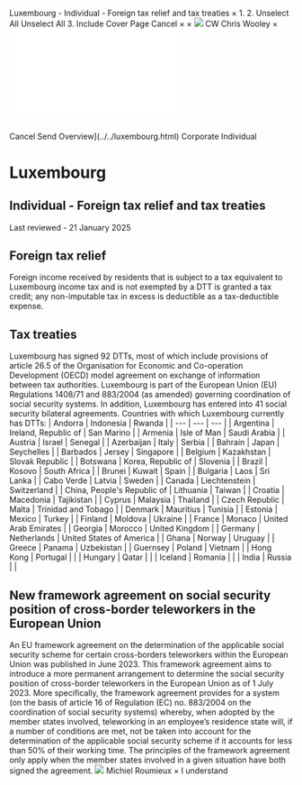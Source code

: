 Luxembourg - Individual - Foreign tax relief and tax treaties
×
1.
2.
Unselect All
Unselect All
3.
Include Cover Page
Cancel
×
×
![](../../-/media/world-wide-tax-summaries/attachments/global---chris-wooley.ashx%3Frev=ac5e5f3223b34096b1afc2a6009c7320&revision=ac5e5f32-23b3-4096-b1af-c2a6009c7320&hash=859B7ADC84DC2CBEC9760E9E6EE7DE6D0A8BFCDF)
CW
Chris Wooley
×
![](foreign-tax-relief-and-tax-treaties.html)
######
Cancel
Send
Overview](../../luxembourg.html)
Corporate
Individual
# Luxembourg
## Individual - Foreign tax relief and tax treaties
Last reviewed - 21 January 2025
## Foreign tax relief
Foreign income received by residents that is subject to a tax equivalent to Luxembourg income tax and is not exempted by a DTT is granted a tax credit; any non-imputable tax in excess is deductible as a tax-deductible expense.
## Tax treaties
Luxembourg has signed 92 DTTs, most of which include provisions of article 26.5 of the Organisation for Economic and Co-operation Development (OECD) model agreement on exchange of information between tax authorities.
Luxembourg is part of the European Union (EU) Regulations 1408/71 and 883/2004 (as amended) governing coordination of social security systems. In addition, Luxembourg has entered into 41 social security bilateral agreements.
Countries with which Luxembourg currently has DTTs:
| Andorra | Indonesia | Rwanda |
| --- | --- | --- |
| Argentina | Ireland, Republic of | San Marino |
| Armenia | Isle of Man | Saudi Arabia |
| Austria | Israel | Senegal |
| Azerbaijan | Italy | Serbia |
| Bahrain | Japan | Seychelles |
| Barbados | Jersey | Singapore |
| Belgium | Kazakhstan | Slovak Republic |
| Botswana | Korea, Republic of | Slovenia |
| Brazil | Kosovo | South Africa |
| Brunei | Kuwait | Spain |
| Bulgaria | Laos | Sri Lanka |
| Cabo Verde | Latvia | Sweden |
| Canada | Liechtenstein | Switzerland |
| China, People's Republic of | Lithuania | Taiwan |
| Croatia | Macedonia | Tajikistan |
| Cyprus | Malaysia | Thailand |
| Czech Republic | Malta | Trinidad and Tobago |
| Denmark | Mauritius | Tunisia |
| Estonia | Mexico | Turkey |
| Finland | Moldova | Ukraine |
| France | Monaco | United Arab Emirates |
| Georgia | Morocco | United Kingdom |
| Germany | Netherlands | United States of America |
| Ghana | Norway | Uruguay |
| Greece | Panama | Uzbekistan |
| Guernsey | Poland | Vietnam |
| Hong Kong | Portugal |  |
| Hungary | Qatar |  |
| Iceland | Romania |  |
| India | Russia |  |
## New framework agreement on social security position of cross-border teleworkers in the European Union
An EU framework agreement on the determination of the applicable social security scheme for certain cross-borders teleworkers within the European Union was published in June 2023. This framework agreement aims to introduce a more permanent arrangement to determine the social security position of cross-border teleworkers in the European Union as of 1 July 2023. More specifically, the framework agreement provides for a system (on the basis of article 16 of Regulation (EC) no. 883/2004 on the coordination of social security systems) whereby, when adopted by the member states involved, teleworking in an employee’s residence state will, if a number of conditions are met, not be taken into account for the determination of the applicable social security scheme if it accounts for less than 50% of their working time.
The principles of the framework agreement only apply when the member states involved in a given situation have both signed the agreement.
![](../../-/media/world-wide-tax-summaries/attachments/luxembourg---michiel-roumieux.ashx%3Frev=af6a8b1bb5d34ec1ba9ac997f38234a8&revision=af6a8b1b-b5d3-4ec1-ba9a-c997f38234a8&hash=C3D77CE2857CA4A6FC0674FD519D918D9134E106)
Michiel Roumieux
×
I understand